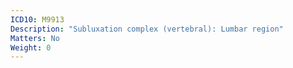```yaml
---
ICD10: M9913
Description: "Subluxation complex (vertebral): Lumbar region"
Matters: No
Weight: 0
---
```


